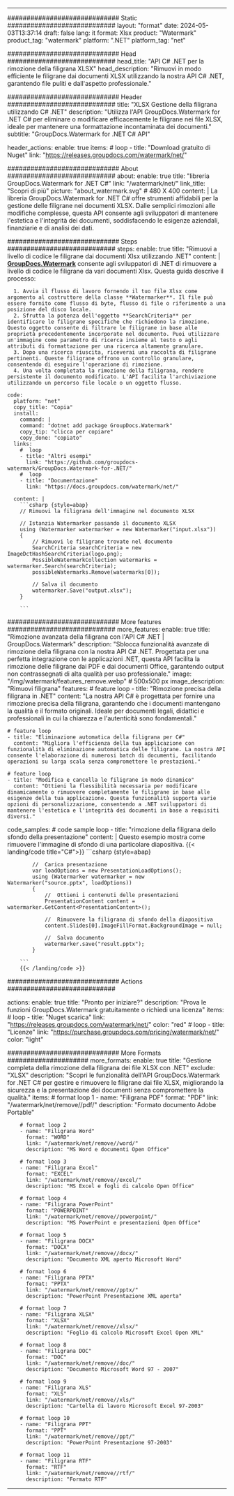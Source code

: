 
---
############################# Static ############################
layout: "format"
date:  2024-05-03T13:37:14
draft: false
lang: it
format: Xlsx
product: "Watermark"
product_tag: "watermark"
platform: ".NET"
platform_tag: "net"

############################# Head ############################
head_title: "API C# .NET per la rimozione della filigrana XLSX"
head_description: "Rimuovi in modo efficiente le filigrane dai documenti XLSX utilizzando la nostra API C# .NET, garantendo file puliti e dall'aspetto professionale."

############################# Header ############################
title: "XLSX Gestione della filigrana utilizzando C# .NET" 
description: "Utilizza l'API GroupDocs.Watermark for .NET C# per eliminare o modificare efficacemente le filigrane nei file XLSX, ideale per mantenere una formattazione incontaminata dei documenti."
subtitle: "GroupDocs.Watermark for .NET C# API" 

header_actions:
  enable: true
  items:
    #  loop
    - title: "Download gratuito di Nuget"
      link: "https://releases.groupdocs.com/watermark/net/"
      
############################# About ############################
about:
    enable: true
    title: "libreria GroupDocs.Watermark for .NET C#"
    link: "/watermark/net/"
    link_title: "Scopri di più"
    picture: "about_watermark.svg" # 480 X 400
    content: |
       La libreria GroupDocs.Watermark for .NET C# offre strumenti affidabili per la gestione delle filigrane nei documenti XLSX. Dalle semplici rimozioni alle modifiche complesse, questa API consente agli sviluppatori di mantenere l'estetica e l'integrità dei documenti, soddisfacendo le esigenze aziendali, finanziarie e di analisi dei dati.

############################# Steps ############################
steps:
    enable: true
    title: "Rimuovi a livello di codice le filigrane dai documenti Xlsx utilizzando .NET"
    content: |
      **[GroupDocs.Watermark](https://products.groupdocs.com/watermark/net/)** consente agli sviluppatori di .NET di rimuovere a livello di codice le filigrane da vari documenti Xlsx. Questa guida descrive il processo:
      
      1. Avvia il flusso di lavoro fornendo il tuo file Xlsx come argomento al costruttore della classe **Watermarker**. Il file può essere fornito come flusso di byte, flusso di file o riferimento a una posizione del disco locale.
      2. Sfrutta la potenza dell'oggetto **SearchCriteria** per identificare le filigrane specifiche che richiedono la rimozione. Questo oggetto consente di filtrare le filigrane in base alle proprietà precedentemente incorporate nel documento. Puoi utilizzare un'immagine come parametro di ricerca insieme al testo o agli attributi di formattazione per una ricerca altamente granulare.
      3. Dopo una ricerca riuscita, riceverai una raccolta di filigrane pertinenti. Queste filigrane offrono un controllo granulare, consentendo di eseguire l'operazione di rimozione.
      4. Una volta completata la rimozione della filigrana, rendere persistente il documento modificato. L'API facilita l'archiviazione utilizzando un percorso file locale o un oggetto flusso.
   
    code:
      platform: "net"
      copy_title: "Copia"
      install:
        command: |
        command: "dotnet add package GroupDocs.Watermark"
        copy_tip: "clicca per copiare"
        copy_done: "copiato"
      links:
        #  loop
        - title: "Altri esempi"
          link: "https://github.com/groupdocs-watermark/GroupDocs.Watermark-for-.NET/"
        #  loop
        - title: "Documentazione"
          link: "https://docs.groupdocs.com/watermark/net/"
          
      content: |
        ```csharp {style=abap}
        // Rimuovi la filigrana dell'immagine nel documento XLSX

        // Istanzia Watermarker passando il documento XLSX
        using (Watermarker watermarker = new Watermarker("input.xlsx"))
        {
            // Rimuovi le filigrane trovate nel documento
            SearchCriteria searchCriteria = new ImageDctHashSearchCriteria(logo.png);
            PossibleWatermarkCollection watermarks = watermarker.Search(searchCriteria);
            possibleWatermarks.Remove(watermarks[0]);

            // Salva il documento
            watermarker.Save("output.xlsx");
        }
        
        ```  

############################# More features ############################
more_features:
  enable: true
  title: "Rimozione avanzata della filigrana con l'API C# .NET | GroupDocs.Watermark"
  description: "Sblocca funzionalità avanzate di rimozione della filigrana con la nostra API C# .NET. Progettata per una perfetta integrazione con le applicazioni .NET, questa API facilita la rimozione delle filigrane dai PDF e dai documenti Office, garantendo output non contrassegnati di alta qualità per uso professionale."
  image: "/img/watermark/features_remove.webp" # 500x500 px
  image_description: "Rimuovi filigrana"
  features:
    # feature loop
    - title: "Rimozione precisa della filigrana in .NET"
      content: "La nostra API C# è progettata per fornire una rimozione precisa della filigrana, garantendo che i documenti mantengano la qualità e il formato originali. Ideale per documenti legali, didattici e professionali in cui la chiarezza e l'autenticità sono fondamentali."

    # feature loop
    - title: "Eliminazione automatica della filigrana per C#"
      content: "Migliora l'efficienza della tua applicazione con funzionalità di eliminazione automatica delle filigrane. La nostra API consente l'elaborazione di numerosi batch di documenti, facilitando operazioni su larga scala senza compromettere le prestazioni."

    # feature loop
    - title: "Modifica e cancella le filigrane in modo dinamico"
      content: "Ottieni la flessibilità necessaria per modificare dinamicamente o rimuovere completamente le filigrane in base alle esigenze della tua applicazione. Questa funzionalità supporta varie opzioni di personalizzazione, consentendo a .NET sviluppatori di mantenere l'estetica e l'integrità dei documenti in base a requisiti diversi."
      
  code_samples:
    # code sample loop
    - title: "rimozione della filigrana dello sfondo della presentazione"
      content: |
        Questo esempio mostra come rimuovere l'immagine di sfondo di una particolare diapositiva.
        {{< landing/code title="C#">}}
        ```csharp {style=abap}
        
            //  Carica presentazione
            var loadOptions = new PresentationLoadOptions();
            using (Watermarker watermarker = new Watermarker("source.pptx", loadOptions))
            {
                //  Ottieni i contenuti delle presentazioni
                PresentationContent content = watermarker.GetContent<PresentationContent>();

                //  Rimuovere la filigrana di sfondo della diapositiva
                content.Slides[0].ImageFillFormat.BackgroundImage = null;

                //  Salva documento
                watermarker.save("result.pptx");
            }

        ```
        {{< /landing/code >}}


############################# Actions ############################

actions:
  enable: true
  title: "Pronto per iniziare?"
  description: "Prova le funzioni GroupDocs.Watermark gratuitamente o richiedi una licenza"
  items:
    #  loop
    - title: "Nuget scarica"
      link: "https://releases.groupdocs.com/watermark/net/"
      color: "red"
        #  loop
    - title: "Licenze"
      link: "https://purchase.groupdocs.com/pricing/watermark/net/"
      color: "light"


############################# More Formats #####################
more_formats:
    enable: true
    title: "Gestione completa della rimozione della filigrana dei file XLSX con .NET"
    exclude: "XLSX"
    description: "Scopri le funzionalità dell'API GroupDocs.Watermark for .NET C# per gestire e rimuovere le filigrane dai file XLSX, migliorando la sicurezza e la presentazione dei documenti senza compromettere la qualità."
    items: 
        # format loop 1
        - name: "Filigrana PDF"
          format: "PDF"
          link: "/watermark/net/remove//pdf/"
          description: "Formato documento Adobe Portable"

        # format loop 2
        - name: "Filigrana Word"
          format: "WORD"
          link: "/watermark/net/remove//word/"
          description: "MS Word e documenti Open Office"
          
        # format loop 3
        - name: "Filigrana Excel"
          format: "EXCEL"
          link: "/watermark/net/remove//excel/"
          description: "MS Excel e fogli di calcolo Open Office"

        # format loop 4
        - name: "Filigrana PowerPoint"
          format: "POWERPOINT"
          link: "/watermark/net/remove//powerpoint/"
          description: "MS PowerPoint e presentazioni Open Office"

        # format loop 5
        - name: "Filigrana DOCX"
          format: "DOCX"
          link: "/watermark/net/remove//docx/"
          description: "Documento XML aperto Microsoft Word"
          
        # format loop 6
        - name: "Filigrana PPTX"
          format: "PPTX"
          link: "/watermark/net/remove//pptx/"
          description: "PowerPoint Presentazione XML aperta"
          
        # format loop 7
        - name: "Filigrana XLSX"
          format: "XLSX"
          link: "/watermark/net/remove//xlsx/"
          description: "Foglio di calcolo Microsoft Excel Open XML"

        # format loop 8
        - name: "Filigrana DOC"
          format: "DOC"
          link: "/watermark/net/remove//doc/"
          description: "Documento Microsoft Word 97 - 2007"

        # format loop 9
        - name: "Filigrana XLS"
          format: "XLS"
          link: "/watermark/net/remove//xls/"
          description: "Cartella di lavoro Microsoft Excel 97-2003"

        # format loop 10
        - name: "Filigrana PPT"
          format: "PPT"
          link: "/watermark/net/remove//ppt/"
          description: "PowerPoint Presentazione 97-2003"

        # format loop 11
        - name: "Filigrana RTF"
          format: "RTF"
          link: "/watermark/net/remove//rtf/"
          description: "Formato RTF"

---